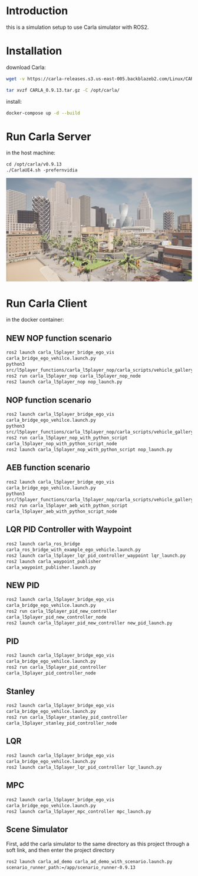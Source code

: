 # Introduction
this is a simulation setup to use Carla simulator with ROS2.

# Installation
download Carla:
```bash
wget -v https://carla-releases.s3.us-east-005.backblazeb2.com/Linux/CARLA_0.9.13.tar.gz
```
```bash
tar xvzf CARLA_0.9.13.tar.gz -C /opt/carla/
```
install:
```bash
docker-compose up -d --build
```
# Run Carla Server
in the host machine:
```
cd /opt/carla/v0.9.13
./CarlaUE4.sh -prefernvidia
```
![](./figures/carla.png) 

# Run Carla Client
in the docker container:

## NEW NOP function scenario
```
ros2 launch carla_l5player_bridge_ego_vis carla_bridge_ego_vehilce.launch.py
python3 src/l5player_functions/carla_l5player_nop/carla_scripts/vehicle_gallery_aeb.py
ros2 run carla_l5player_nop carla_l5player_nop_node                                              
ros2 launch carla_l5player_nop nop_launch.py 
```

## NOP function scenario 
```
ros2 launch carla_l5player_bridge_ego_vis carla_bridge_ego_vehilce.launch.py
python3 src/l5player_functions/carla_l5player_nop/carla_scripts/vehicle_gallery_aeb.py
ros2 run carla_l5player_nop_with_python_script carla_l5player_nop_with_python_script_node        
ros2 launch carla_l5player_nop_with_python_script nop_launch.py 
```
## AEB function scenario
``` 
ros2 launch carla_l5player_bridge_ego_vis carla_bridge_ego_vehilce.launch.py
python3 src/l5player_functions/carla_l5player_nop/carla_scripts/vehicle_gallery_aeb.py
ros2 run carla_l5player_aeb_with_python_script carla_l5player_aeb_with_python_script_node
```
## LQR PID Controller with Waypoint
```
ros2 launch carla_ros_bridge carla_ros_bridge_with_example_ego_vehicle.launch.py
ros2 launch carla_l5player_lqr_pid_controller_waypoint lqr_launch.py
ros2 launch carla_waypoint_publisher carla_waypoint_publisher.launch.py
```
## NEW PID 
```
ros2 launch carla_l5player_bridge_ego_vis carla_bridge_ego_vehilce.launch.py
ros2 run carla_l5player_pid_new_controller carla_l5player_pid_new_controller_node
ros2 launch carla_l5player_pid_new_controller new_pid_launch.py
```
## PID 
```
ros2 launch carla_l5player_bridge_ego_vis carla_bridge_ego_vehilce.launch.py
ros2 run carla_l5player_pid_controller carla_l5player_pid_controller_node
```
## Stanley 
```
ros2 launch carla_l5player_bridge_ego_vis carla_bridge_ego_vehilce.launch.py
ros2 run carla_l5player_stanley_pid_controller carla_l5player_stanley_pid_controller_node
```
## LQR 
```
ros2 launch carla_l5player_bridge_ego_vis carla_bridge_ego_vehilce.launch.py
ros2 launch carla_l5player_lqr_pid_controller lqr_launch.py
```
## MPC 
```
ros2 launch carla_l5player_bridge_ego_vis carla_bridge_ego_vehilce.launch.py
ros2 launch carla_l5player_mpc_controller mpc_launch.py
```
## Scene Simulator
First, add the carla simulator to the same directory as this project through a soft link, and then enter the project directory
```
ros2 launch carla_ad_demo carla_ad_demo_with_scenario.launch.py scenario_runner_path:=/app/scenario_runner-0.9.13
```